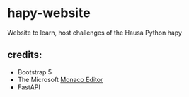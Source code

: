 # hapy-website
Website to learn, host challenges of the Hausa Python hapy

## credits:
- Bootstrap 5
- The Microsoft [Monaco Editor](https://microsoft.github.io/monaco-editor/)
- FastAPI